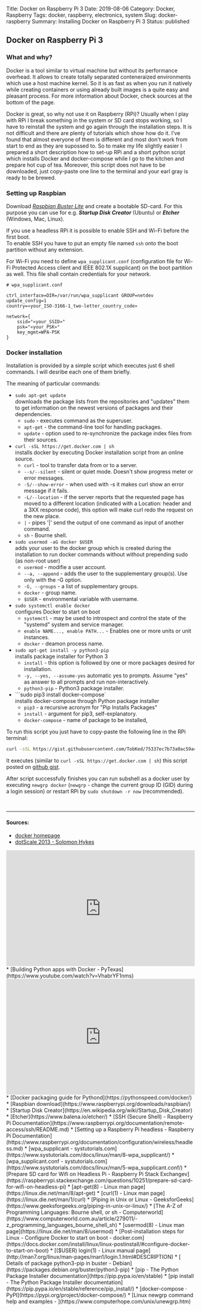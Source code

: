 Title: Docker on Raspberry Pi 3
Date: 2019-08-06
Category: Docker, Raspberry
Tags: docker, raspberry, electronics, system
Slug: docker-raspberry
Summary: Installing Docker on Raspberry Pi 3
Status: published


## Docker on Raspberry Pi 3

### What and why?
Docker is a tool similar to virtual machine but without its performance overhead.
It allows to create totally separated conteneraized environments which use a host machine kernel.
So it is as fast as when you run it natively while creating containers or using already built images is a quite easy and pleasant process.
For more information about Docker, check sources at the bottom of the page.

Docker is great, so why not use it on Raspberry (RPi)?
Usually when I play with RPi I break something in the system or SD card stops working, so I have to reinstall the system and go again through the installation steps.
It is not difficult and there are plenty of tutorials which show how do it.
I've found that almost everyone of them is different and most don't work from start to end as they are supossed to.
So to make my life slightly easier I prepared a short description how to set-up RPi and a short python script which installs Docker and docker-compose while I go to the kitchen and prepare hot cup of tea. 
Moreover, this script does not have to be downloaded, just copy-paste one line to the terminal and your earl gray is ready to be brewed.

### Setting up Raspbian  
Download <a>[*Raspbian Buster Lite*](https://www.raspberrypi.org/downloads/raspbian/) and create a bootable SD-card. For this purpose you can use for e.g. ***Startup Disk Creator*** (Ubuntu) or ***Etcher*** (Windows, Mac, Linux).  
  
If you use a headless RPi it is possible to enable SSH and Wi-Fi before the first boot.  
To enable SSH you have to put an empty file named `ssh` onto the boot partition without any extension.
  
For Wi-Fi you need to define `wpa_supplicant.conf` (configuration file for Wi-Fi Protected Access client and IEEE 802.1X supplicant) on the boot partition as well.
This file shall contain credentials for your network. 
```
# wpa_supplicant.conf

ctrl_interface=DIR=/var/run/wpa_supplicant GROUP=netdev
update_config=1
country=«your_ISO-3166-1_two-letter_country_code»

network={
    ssid="«your_SSID»"
    psk="«your_PSK»"
    key_mgmt=WPA-PSK
}
```

### Docker installation

Installation is provided by a simple script which executes just 6 shell commands. I will desribe each one of them briefly.

<script src="https://gist.github.com/TobKed/75337ec7b73a0ac59a415b837927e4ee.js"></script>


The meaning of particular commands:

*   ```sudo apt-get update```  
    downloads the package lists from the repositories and "updates" them to get information on the newest versions of packages and their dependencies.
    * `sudo` - executes command as the superuser.
    * `apt-get` -  the command-line tool for handling packages.
    * `update` - option used to re-synchronize the package index files from their sources.
*   ```curl -sSL https://get.docker.com | sh```  
    installs docker by executing Docker installation script from an online source.
    *  `curl` - tool to transfer data from or to a server.
    *  `--s/--silent` - silent or quiet mode. Doesn't show progress meter or error messages.
    *  `-S/--show-error` - when used with -s it makes curl show an error message if it fails.
    *  `-L/--location` - if the server reports that the requested page has moved to a different location (indicated with a Location: header and a 3XX response code), this option will make curl redo the request on the new place.
    *  `|` - pipes '|' send the output of one command as input of another command.
    *  `sh` - Bourne shell.
*   ```sudo usermod -aG docker $USER```  
    adds your user to the docker group which is created during the installation to run docker commands without without prepending sudo (as non-root user)
    *  `usermod` - modifie a user account.
    *  `--a, --append` - adds the user to the supplementary group(s). Use only with the -G option.
    *  `-G, --groups` - a list of supplementary groups.
    *  `docker` - group name.
    *  `$USER` - environmental variable with username.
*   ```sudo systemctl enable docker```  
    configures Docker to start on boot
    *  `systemctl` - may be used to introspect and control the state of the "systemd" system and service manager.
    *  `enable NAME..., enable PATH...` - Enables one or more units or unit instances.
    *  `docker` - deamon process name.
*   ```sudo apt-get install -y python3-pip```  
    installs package installer for Python 3
    *  `install` -  this option is followed by one or more packages desired for installation.
    *  `-y, --yes, --assume-yes` automatic yes to prompts. Assume "yes" as answer to all prompts and run non-interactively.
    *  `python3-pip` - Python3 package installer.
*   ```sudo pip3 install docker-compose`  
    installs docker-compose through Python package installer
    *  `pip3` - a recursive acronym for "Pip Installs Packages"
    *  `install` - argument for pip3, self-explanatory.
    *  `docker-compose` - name of package to be installed,


To run this script you just have to copy-paste the following line in the RPi terminal:
```bash
curl -sSL https://gist.githubusercontent.com/TobKed/75337ec7b73a0ac59a415b837927e4ee/raw/docker_on_raspbian.py | python3
```
It executes (similar to `curl -sSL https://get.docker.com | sh`) this script posted on [github gist](https://gist.github.com/TobKed/75337ec7b73a0ac59a415b837927e4ee#file-docker_on_raspbian-py).

After script successfully finishes you can run subshell as a docker user by executing `newgrp docker` (`newgrp` - change the current group ID (GID) during a login session) or restart RPi by `sudo shutdown -r now` (recommended).



<br>

----------------
#### Sources:
* [docker homepage](https://www.docker.com/)
* [dotScale 2013 - Solomon Hykes](https://www.youtube.com/watch?v=3N3n9FzebAA)
<div class="videoWrapper" style="height:0; padding-bottom:56.25%; padding-top:25px; position:relative" height="0">
    <iframe style="position:absolute; top:0; width:100%" height="100%" width="100%"' src="https://www.youtube.com/embed/3N3n9FzebAA" frameborder="0" allow="accelerometer; autoplay; encrypted-media; gyroscope; picture-in-picture" allowfullscreen></iframe>
</div>
* [Building Python apps with Docker - PyTexas](https://www.youtube.com/watch?v=VhabrYF1nms)
<div class="videoWrapper" style="height:0; padding-bottom:56.25%; padding-top:25px; position:relative" height="0">
    <iframe style="position:absolute; top:0; width:100%" height="100%" width="100%"' src="https://www.youtube.com/embed/VhabrYF1nms" frameborder="0" allow="accelerometer; autoplay; encrypted-media; gyroscope; picture-in-picture" allowfullscreen></iframe>
</div>
* [Docker packaging guide for Pythond](https://pythonspeed.com/docker/)
* [Raspbian download](https://www.raspberrypi.org/downloads/raspbian/)
* [Startup Disk Creator](https://en.wikipedia.org/wiki/Startup_Disk_Creator)
* [Etcher](https://www.balena.io/etcher/)
* [SSH (Secure Shell) - Raspberry Pi Documentation](https://www.raspberrypi.org/documentation/remote-access/ssh/README.md)
* [Setting up a Raspberry Pi headless - Raspberry Pi Documentation](https://www.raspberrypi.org/documentation/configuration/wireless/headless.md)
* [wpa_supplicant - systutorials.com](https://www.systutorials.com/docs/linux/man/8-wpa_supplicant/)
* [wpa_supplicant.conf - systutorials.com](https://www.systutorials.com/docs/linux/man/5-wpa_supplicant.conf/)
* [Prepare SD card for Wifi on Headless Pi - Raspberry Pi Stack Exchangev](https://raspberrypi.stackexchange.com/questions/10251/prepare-sd-card-for-wifi-on-headless-pi)
* [apt-get(8) - Linux man page](https://linux.die.net/man/8/apt-get)
* [curl(1) - Linux man page](https://linux.die.net/man/1/curl)
* [Piping in Unix or Linux - GeeksforGeeks](https://www.geeksforgeeks.org/piping-in-unix-or-linux/)
* [The A-Z of Programming Languages: Bourne shell, or sh - Computerworld](https://www.computerworld.com.au/article/279011/-z_programming_languages_bourne_shell_sh)
* [usermod(8) - Linux man page](https://linux.die.net/man/8/usermod)
* [Post-installation steps for Linux - Configure Docker to start on boot - docker.com](https://docs.docker.com/install/linux/linux-postinstall/#configure-docker-to-start-on-boot)
* [($USER) login(1) - Linux manual page](http://man7.org/linux/man-pages/man1/login.1.html#DESCRIPTION)
* [ Details of package python3-pip in buster - Debian](https://packages.debian.org/buster/python3-pip)
* [pip - The Python Package Installer documentation](https://pip.pypa.io/en/stable)
* [pip install - The Python Package Installer documentation](https://pip.pypa.io/en/stable/reference/pip_install/)
* [docker-compose · PyPI](https://pypi.org/project/docker-compose/)
* [Linux newgrp command help and examples - ](https://www.computerhope.com/unix/unewgrp.htm)
